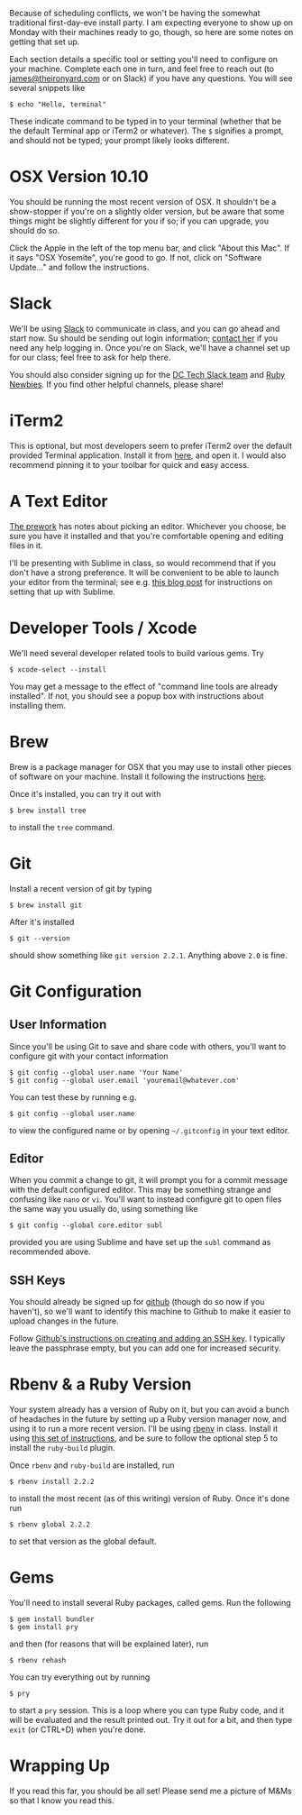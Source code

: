 Because of scheduling conflicts, we won't be having the somewhat traditional first-day-eve install party. I am expecting everyone to show up on Monday with their machines ready to go, though, so here are some notes on getting that set up.

Each section details a specific tool or setting you'll need to configure on your machine. Complete each one in turn, and feel free to reach out (to james@theironyard.com or on Slack) if you have any questions. You will see several snippets like

```
$ echo "Hello, terminal"
```

These indicate command to be typed in to your terminal (whether that be the default Terminal app or iTerm2 or whatever). The `$` signifies a prompt, and should not be typed; your prompt likely looks different.


# OSX Version 10.10

You should be running the most recent version of OSX. It shouldn't be a show-stopper if you're on a slightly older version, but be aware that some things might be slightly different for you if so; if you can upgrade, you should do so.

Click the Apple in the left of the top menu bar, and click "About this Mac". If it says "OSX Yosemite", you're good to go. If not, click on "Software Update..." and follow the instructions.


# Slack

We'll be using [Slack](https://slack.com/) to communicate in class, and you can go ahead and start now. Su should be sending out login information; [contact her](mailto:su@theironyard.com) if you need any help logging in. Once you're on Slack, we'll have a channel set up for our class; feel free to ask for help there.

You should also consider signing up for the [DC Tech Slack team](http://dctechslack.herokuapp.com/) and [Ruby Newbies](http://rubynewbies.org/). If you find other helpful channels, please share!


# iTerm2

This is optional, but most developers seem to prefer iTerm2 over the default provided Terminal application. Install it from [here](https://www.iterm2.com/downloads.html), and open it. I would also recommend pinning it to your toolbar for quick and easy access.


# A Text Editor

[The prework](https://github.com/TIY-DC-ROR-2015-May/course-notes/blob/master/prework.md#install-a-text-editor) has notes about picking an editor. Whichever you choose, be sure you have it installed and that you're comfortable opening and editing files in it.

I'll be presenting with Sublime in class, so would recommend that if you don't have a strong preference. It will be convenient to be able to launch your editor from the terminal; see e.g. [this blog post](http://olivierlacan.com/posts/launch-sublime-text-3-from-the-command-line/) for instructions on setting that up with Sublime.


# Developer Tools / Xcode

We'll need several developer related tools to build various gems. Try

```
$ xcode-select --install
```

You may get a message to the effect of "command line tools are already installed". If not, you should see a popup box with instructions about installing them.


# Brew

Brew is a package manager for OSX that you may use to install other pieces of software on your machine. Install it following the instructions [here](http://brew.sh/).

Once it's installed, you can try it out with

```
$ brew install tree
```

to install the `tree` command.


# Git

Install a recent version of git by typing

```
$ brew install git
```

After it's installed

```
$ git --version
```

should show something like `git version 2.2.1`. Anything above `2.0` is fine.


# Git Configuration

## User Information

Since you'll be using Git to save and share code with others, you'll want to configure git with your contact information

```
$ git config --global user.name 'Your Name'
$ git config --global user.email 'youremail@whatever.com'
```

You can test these by running e.g.

```
$ git config --global user.name
```

to view the configured name or by opening `~/.gitconfig` in your text editor.

## Editor

When you commit a change to git, it will prompt you for a commit message with the default configured editor. This may be something strange and confusing like `nano` or `vi`. You'll want to instead configure git to open files the same way you usually do, using something like

```
$ git config --global core.editor subl
```

provided you are using Sublime and have set up the `subl` command as recommended above.

## SSH Keys

You should already be signed up for [github](https://github.com/) (though do so now if you haven't), so we'll want to identify this machine to Github to make it easier to upload changes in the future.

Follow [Github's instructions on creating and adding an SSH key](https://help.github.com/articles/generating-ssh-keys/). I typically leave the passphrase empty, but you can add one for increased security.


# Rbenv & a Ruby Version

Your system already has a version of Ruby on it, but you can avoid a bunch of headaches in the future by setting up a Ruby version manager now, and using it to run a more recent version. I'll be using [rbenv](http://rbenv.org/) in class. Install it using [this set of instructions](https://github.com/sstephenson/rbenv#basic-github-checkout), and be sure to follow the optional step 5 to install the `ruby-build` plugin.

Once `rbenv` and `ruby-build` are installed, run

```
$ rbenv install 2.2.2
```

to install the most recent (as of this writing) version of Ruby. Once it's done run

```
$ rbenv global 2.2.2
```

to set that version as the global default.


# Gems

You'll need to install several Ruby packages, called gems. Run the following

```
$ gem install bundler
$ gem install pry
```

and then (for reasons that will be explained later), run

```
$ rbenv rehash
```

You can try everything out by running

```
$ pry
```

to start a `pry` session. This is a loop where you can type Ruby code, and it will be evaluated and the result printed out. Try it out for a bit, and then type `exit` (or CTRL+D) when you're done.


# Wrapping Up

If you read this far, you should be all set! Please send me a picture of M&Ms so that I know you read this.

